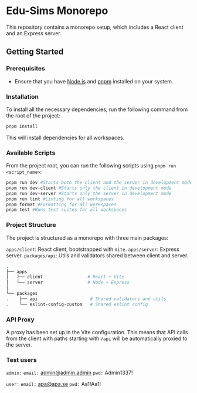 # Edu-Sims Monorepo

This repository contains a monorepo setup, which includes a React client and an Express server.

## Getting Started

### Prerequisites

- Ensure that you have [Node.js](https://nodejs.org/) and [pnpm](https://pnpm.io/) installed on your system.

### Installation

To install all the necessary dependencies, run the following command from the root of the project:

```sh
pnpm install
```

This will install dependencies for all workspaces.

### Available Scripts

From the project root, you can run the following scripts using `pnpm run <script_name>`:

```sh
pnpm run dev #Starts both the client and the server in development mode
pnpm run dev-client #Starts only the client in development mode
pnpm run dev-server #Starts only the server in development mode
pnpm run lint #Linting for all workspaces
pnpm format #Formatting for all workspaces
pnpm test #Runs test suites for all workspaces
```

### Project Structure

The project is structured as a monorepo with three main packages:

`apps/client`: React client, bootstrapped with `Vite`.
`apps/server`: Express server.
`packages/api`: Utils and validators shared between client and server.

```bash
.
├── apps
│   ├── client                 # React + Vite
│   └── server                 # Node + Express
│  
└── packages
.    ├── api                    # Shared validators and utils
.    └── eslint-config-custom   # Shared eslint config

```

### API Proxy

A proxy has been set up in the Vite configuration. This means that API calls from the client with paths starting with `/api` will be automatically proxied to the server.

### Test users

`admin:`
`email:` admin@admin.admin
`pwd:` Admin1337!

`user:`
`email:` apa@apa.se
`pwd:` Aa1!Aa1!
